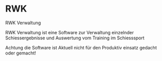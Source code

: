 # RWK
RWK Verwaltung

RWK Verwaltung ist eine Software zur Verwaltung einzelnder Schiessergebnisse und Auswertung vom Training im Schiesssport

Achtung die Software ist Aktuell nicht für den Produktiv einsatz gedacht oder gemacht!

